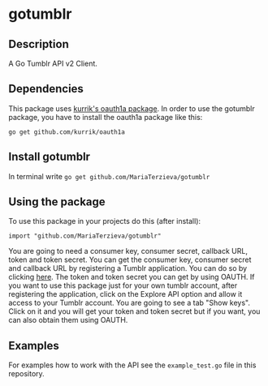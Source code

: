 gotumblr
========

Description
-----------

A Go Tumblr API v2 Client.

Dependencies
------------

This package uses [kurrik's oauth1a package](https://github.com/kurrik/oauth1a).
In order to use the gotumblr package, you have to install the oauth1a package like this:

`go get github.com/kurrik/oauth1a`

Install gotumblr
----------------

In terminal write `go get github.com/MariaTerzieva/gotumblr`

Using the package
-----------------

To use this package in your projects do this (after install):

`import "github.com/MariaTerzieva/gotumblr"`

You are going to need a consumer key, consumer secret, callback URL, token and token secret.
You can get the consumer key, consumer secret and callback URL by registering a Tumblr application.
You can do so by clicking [here](www.tumblr.com/oauth/apps).
The token and token secret you can get by using OAUTH.
If you want to use this package just for your own tumblr account, after registering the application,
click on the Explore API option and allow it access to your Tumblr account. You are going to see a tab "Show keys".
Click on it and you will get your token and token secret but if you want, you can also obtain them using OAUTH.

Examples
--------

For examples how to work with the API see the `example_test.go` file in this repository.
